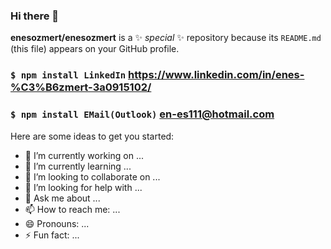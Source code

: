 ### Hi there 👋
**enesozmert/enesozmert** is a ✨ _special_ ✨ repository because its `README.md` (this file) appears on your GitHub profile.

### `$ npm install LinkedIn` <https://www.linkedin.com/in/enes-%C3%B6zmert-3a0915102/>
### `$ npm install EMail(Outlook)` en-es111@hotmail.com

Here are some ideas to get you started:

- 🔭 I’m currently working on ...
- 🌱 I’m currently learning ...
- 👯 I’m looking to collaborate on ...
- 🤔 I’m looking for help with ...
- 💬 Ask me about ...
- 📫 How to reach me: ...
- 😄 Pronouns: ...
- ⚡ Fun fact: ...
